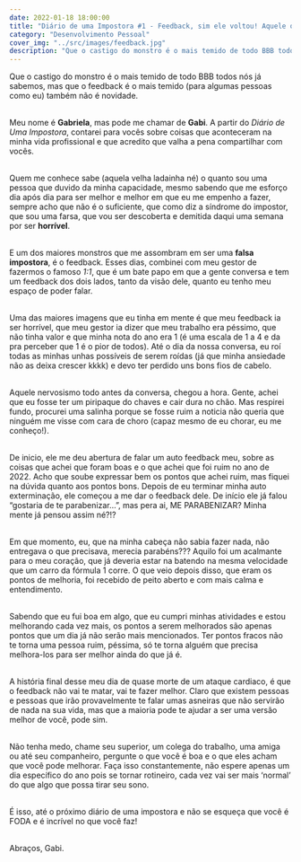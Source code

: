 ```yaml
---
date: 2022-01-18 18:00:00
title: "Diário de uma Impostora #1 - Feedback, sim ele voltou! Aquele que é o mais temido"
category: "Desenvolvimento Pessoal"
cover_img: "../src/images/feedback.jpg"
description: "Que o castigo do monstro é o mais temido de todo BBB todos nós já sabemos, mas que o feedback é o mais temido (para algumas pessoas como eu) também não é novidade."
---
```


Que o castigo do monstro é o mais temido de todo BBB todos nós já sabemos, mas que o feedback é o mais temido (para algumas pessoas como eu) também não é novidade. <br><br>

Meu nome é **Gabriela**, mas pode me chamar de **Gabi**. A partir do *Diário de Uma Impostora*, contarei para vocês sobre coisas que aconteceram na minha vida profissional e que acredito que valha a pena compartilhar com vocês. <br><br>

Quem me conhece sabe (aquela velha ladainha né) o quanto sou uma pessoa que duvido da minha capacidade, mesmo sabendo que me esforço dia após dia para ser melhor e melhor em que eu me empenho a fazer, sempre acho que não é o suficiente, que como diz a síndrome do impostor, que sou uma farsa, que vou ser descoberta e demitida daqui uma semana por ser **horrível**. <br><br>

E um dos maiores monstros que me assombram em ser uma **falsa impostora**, é o feedback. Esses dias, combinei com meu gestor de fazermos o famoso *1:1*, que é um bate papo em que a gente conversa e tem um feedback dos dois lados, tanto da visão dele, quanto eu tenho meu espaço de poder falar. <br><br>

Uma das maiores imagens que eu tinha em mente é que meu feedback ia ser horrível, que meu gestor ia dizer que meu trabalho era péssimo, que não tinha valor e que minha nota do ano era 1 (é uma escala de 1 a 4 e da pra perceber que 1 é o pior de todos). Até o dia da nossa conversa, eu roí todas as minhas unhas possíveis de serem roídas (já que minha ansiedade não as deixa crescer kkkk) e devo ter perdido uns bons fios de cabelo. <br><br>

Aquele nervosismo todo antes da conversa, chegou a hora. Gente, achei que eu fosse ter um piripaque do chaves e cair dura no chão. Mas respirei fundo, procurei uma salinha porque se fosse ruim a noticia não queria que ninguém me visse com cara de choro (capaz mesmo de eu chorar, eu me conheço!). <br><br>

De inicio, ele me deu abertura de falar um auto feedback meu, sobre as coisas que achei que foram boas e o que achei que foi ruim no ano de 2022. Acho que soube expressar bem os pontos que achei ruim, mas fiquei na dúvida quanto aos pontos bons. Depois de eu terminar minha auto exterminação, ele começou a me dar o feedback dele. De início ele já falou “gostaria de te parabenizar…”, mas pera ai, ME PARABENIZAR? Minha mente já pensou assim né?!? <br><br>

Em que momento, eu, que na minha cabeça não sabia fazer nada, não entregava o que precisava, merecia parabéns??? Aquilo foi um acalmante para o meu coração, que já deveria estar na batendo na mesma velocidade que um carro da fórmula 1 corre. O que veio depois disso, que eram os pontos de melhoria, foi recebido de peito aberto e com mais calma e entendimento. <br><br>

Sabendo que eu fui boa em algo, que eu cumpri minhas atividades e estou melhorando cada vez mais, os pontos a serem melhorados são apenas pontos que um dia já não serão mais mencionados. Ter pontos fracos não te torna uma pessoa ruim, péssima, só te torna alguém que precisa melhora-los para ser melhor ainda do que já é. <br><br>

A história final desse meu dia de quase morte de um ataque cardiaco, é que o feedback não vai te matar, vai te fazer melhor. Claro que existem pessoas e pessoas que irão provavelmente te falar umas asneiras que não servirão de nada na sua vida, mas que a maioria pode te ajudar a ser uma versão melhor de você, pode sim. <br><br>

Não tenha medo, chame seu superior, um colega do trabalho, uma amiga ou até seu companheiro, pergunte o que você é boa e o que eles acham que você pode melhorar. Faça isso constantemente, não espere apenas um dia específico do ano pois se tornar rotineiro, cada vez vai ser mais ‘normal’ do que algo que possa tirar seu sono. <br><br>

É isso, até o próximo diário de uma impostora e não se esqueça que você é FODA e é incrível no que você faz! <br><br>

Abraços, Gabi.

